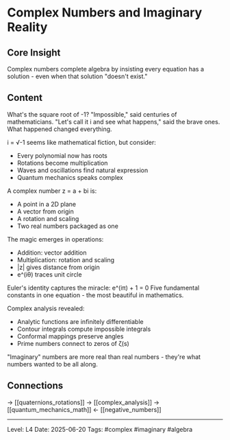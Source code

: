 # Complex Numbers and Imaginary Reality

## Core Insight
Complex numbers complete algebra by insisting every equation has a solution - even when that solution "doesn't exist."

## Content
What's the square root of -1? "Impossible," said centuries of mathematicians. "Let's call it i and see what happens," said the brave ones. What happened changed everything.

i = √-1 seems like mathematical fiction, but consider:
- Every polynomial now has roots
- Rotations become multiplication
- Waves and oscillations find natural expression
- Quantum mechanics speaks complex

A complex number z = a + bi is:
- A point in a 2D plane
- A vector from origin
- A rotation and scaling
- Two real numbers packaged as one

The magic emerges in operations:
- Addition: vector addition
- Multiplication: rotation and scaling
- |z| gives distance from origin
- e^(iθ) traces unit circle

Euler's identity captures the miracle: e^(iπ) + 1 = 0
Five fundamental constants in one equation - the most beautiful in mathematics.

Complex analysis revealed:
- Analytic functions are infinitely differentiable
- Contour integrals compute impossible integrals
- Conformal mappings preserve angles
- Prime numbers connect to zeros of ζ(s)

"Imaginary" numbers are more real than real numbers - they're what numbers wanted to be all along.

## Connections
→ [[quaternions_rotations]]
→ [[complex_analysis]]
→ [[quantum_mechanics_math]]
← [[negative_numbers]]

---
Level: L4
Date: 2025-06-20
Tags: #complex #imaginary #algebra